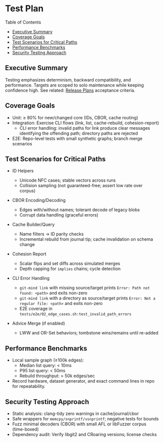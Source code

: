 # Test Plan

Table of Contents
- [Executive Summary](#executive-summary)
- [Coverage Goals](#coverage-goals)
- [Test Scenarios for Critical Paths](#test-scenarios-for-critical-paths)
- [Performance Benchmarks](#performance-benchmarks)
- [Security Testing Approach](#security-testing-approach)

## Executive Summary
Testing emphasizes determinism, backward compatibility, and performance. Targets are scoped to solo maintenance while keeping confidence high. See related: [Release Plans](../planning/Release_Plans.md) acceptance criteria.

## Coverage Goals
- Unit: ≥ 80% for new/changed core (IDs, CBOR, cache routing)
- Integration: Exercise CLI flows (link, list, cache-rebuild, cohesion-report)
  - CLI error handling: invalid paths for link produce clear messages identifying the offending path; directory paths are rejected
- E2E: Repo-level tests with small synthetic graphs; branch merge scenarios

## Test Scenarios for Critical Paths
- ID Helpers
  - Unicode NFC cases; stable vectors across runs
  - Collision sampling (not guaranteed-free; assert low rate over corpus)
- CBOR Encoding/Decoding
  - Edges with/without names; tolerant decode of legacy blobs
  - Corrupt data handling (graceful errors)
- Cache Builder/Query
  - Name filters → ID parity checks
  - Incremental rebuild from journal tip; cache invalidation on schema change
- Cohesion Report
  - Scalar flips and set diffs across simulated merges
  - Depth capping for `implies` chains; cycle detection
- CLI Error Handling

  - `git-mind link` with missing source/target prints `Error: Path not found: <path>` and exits non-zero
  - `git-mind link` with a directory as source/target prints `Error: Not a regular file: <path>` and exits non-zero
  - E2E coverage in `tests/e2e/02_edge_cases.sh:test_invalid_path_errors`

- Advice Merge (if enabled)
  - LWW and OR-Set behaviors; tombstone wins/remains until re-added

## Performance Benchmarks
- Local sample graph (≥100k edges):
  - Median list query: < 10ms
  - P95 list query: < 50ms
  - Rebuild throughput: > 50k edges/sec
- Record hardware, dataset generator, and exact command lines in repo for repeatability.

## Security Testing Approach
- Static analysis: clang-tidy zero warnings in cache/journal/cbor
- Safe wrappers for `memcpy/snprintf/vsnprintf`; negative tests for bounds
- Fuzz minimal decoders (CBOR) with small AFL or libFuzzer corpus (time-boxed)
- Dependency audit: Verify libgit2 and CRoaring versions; license checks

